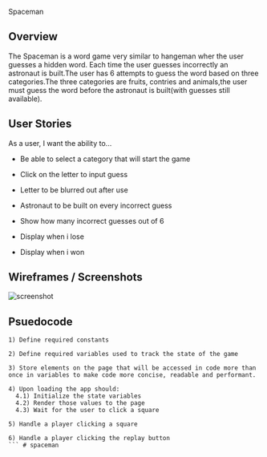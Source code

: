 Spaceman 

## Overview
The Spaceman is a word game very similar to hangeman wher the user guesses a hidden word. Each time the user guesses incorrectly an astronaut is built.The user has 6 attempts to guess the word based on three categories.The three categories are fruits, contries and animals,the user must guess the word before the astronaut is built(with guesses still available).

## User Stories

As a user, I want the ability to... 
  - Be able to select a category that will start the game
  
  - Click on the letter to input guess

  - Letter to be blurred out after use 

  - Astronaut to be built on every incorrect guess 

  - Show how many incorrect guesses out of 6

  - Display when i lose 

  - Display when i won 
## Wireframes / Screenshots

![screenshot](https://i.imgur.com/r0eMOfC.png)


## Psuedocode

```
1) Define required constants

2) Define required variables used to track the state of the game

3) Store elements on the page that will be accessed in code more than once in variables to make code more concise, readable and performant.

4) Upon loading the app should:
  4.1) Initialize the state variables
  4.2) Render those values to the page
  4.3) Wait for the user to click a square

5) Handle a player clicking a square

6) Handle a player clicking the replay button
``` # spaceman
